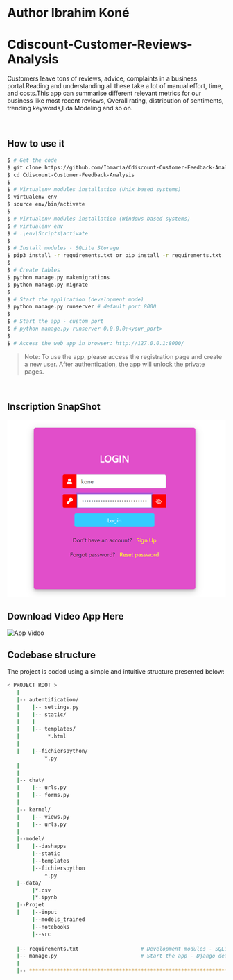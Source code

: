 # Author Ibrahim Koné
# Cdiscount-Customer-Reviews-Analysis

Customers leave tons of reviews, advice, complaints in a business portal.Reading and understanding all these take a lot of manual effort, time, and costs.This app can summarise different relevant metrics for our business like most recent reviews, Overall rating, distribution of sentiments, trending keywords,Lda Modeling and so on.

<br />

## How to use it

```bash
$ # Get the code
$ git clone https://github.com/Ibmaria/Cdiscount-Customer-Feedback-Analysis.git
$ cd Cdiscount-Customer-Feedback-Analysis
$
$ # Virtualenv modules installation (Unix based systems)
$ virtualenv env
$ source env/bin/activate
$
$ # Virtualenv modules installation (Windows based systems)
$ # virtualenv env
$ # .\env\Scripts\activate
$
$ # Install modules - SQLite Storage
$ pip3 install -r requirements.txt or pip install -r requirements.txt
$
$ # Create tables
$ python manage.py makemigrations
$ python manage.py migrate
$
$ # Start the application (development mode)
$ python manage.py runserver # default port 8000
$
$ # Start the app - custom port
$ # python manage.py runserver 0.0.0.0:<your_port>
$
$ # Access the web app in browser: http://127.0.0.1:8000/
```

> Note: To use the app, please access the registration page and create a new user. After authentication, the app will unlock the private pages.

<br />

## Inscription SnapShot
![App screenshot](https://github.com/Ibmaria/Cdiscount-Customer-Feedback-Analysis/blob/master/screenshot/inscription.PNG)

## Download Video App Here
![App Video](https://github.com/Ibmaria/Cdiscount-Customer-Feedback-Analysis/blob/master/videoapp.gif)


## Codebase structure

The project is coded using a simple and intuitive structure presented below:

```bash
< PROJECT ROOT >
   |
   |-- autentification/                              
   |    |-- settings.py                    
   |    |-- static/
   |    |
   |    |-- templates/                     
   |         *.html 
   |                       
   |    |--fichierspython/
            *.py
   |                             
   |
   |-- chat/                     
   |    |-- urls.py                          
   |    |-- forms.py                        
   |
   |-- kernel/                                
   |    |-- views.py                       
   |    |-- urls.py                          
   |
   |--model/
   |    |--dashapps
        |--static
        |--templates
        |--fichierspython
            *.py
   |--data/
        |*.csv
        |*.ipynb
   |--Projet
   |    |--input
        |--models_trained
        |--notebooks
        |--src
   
   |-- requirements.txt                    # Development modules - SQLite  storage                               
   |-- manage.py                           # Start the app - Django default start script
   |
   |-- ************************************************************************
```

<br />





